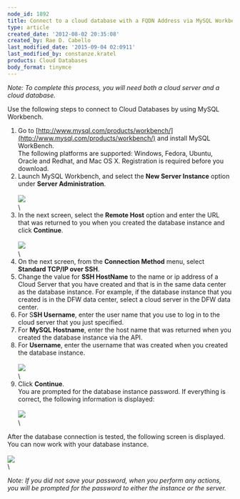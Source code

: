```yaml
---
node_id: 1892
title: Connect to a cloud database with a FQDN Address via MySQL Workbench
type: article
created_date: '2012-08-02 20:35:08'
created_by: Rae D. Cabello
last_modified_date: '2015-09-04 02:0911'
last_modified_by: constanze.kratel
products: Cloud Databases
body_format: tinymce
---
```


*Note: To complete this process, you will need both a cloud server and a
cloud database.*

Use the following steps to connect to Cloud Databases by using MySQL
Workbench.

1.  Go
    to [http://www.mysql.com/products/workbench/](http://www.mysql.com/products/workbench/)
    and install MySQL WorkBench.\
    The following platforms are supported: Windows, Fedora, Ubuntu,
    Oracle and Redhat, and Mac OS X. Registration is required before you
    download.
2.  Launch MySQL Workbench, and select the **New Server Instance**
    option under **Server Administration**.\
    \
    ![](/knowledge_center/sites/default/files/field/image/1.png)\
    \
3.  In the next screen, select the **Remote Host** option and enter the
    URL that was returned to you when you created the database instance
    and click **Continue**.\
    \
    ![](/knowledge_center/sites/default/files/field/image/2.png)\
    \
4.  On the next screen, from the **Connection Method** menu, select
    **Standard TCP/IP over SSH**.
5.  Change the value for **SSH HostName** to the name or ip address of a
    Cloud Server that you have created and that is in the same data
    center as the database instance. For example, if the database
    instance that you created is in the DFW data center, select a cloud
    server in the DFW data center.
6.  For S**SH Username**, enter the user name that you use to log in to
    the cloud server that you just specified.
7.  For **MySQL Hostname**, enter the host name that was returned when
    you created the database instance via the API.
8.  For **Username**, enter the username that was created when you
    created  the database instance.\
    \
    ![](/knowledge_center/sites/default/files/field/image/3.png)\
    \
9.  Click **Continue**. \
    You are prompted for the database instance password. If everything
    is correct, the following information is displayed:\
    \
    ![](/knowledge_center/sites/default/files/field/image/4.png)\
    \

After the database connection is tested, the following screen is
displayed. You can now work with your database instance.\
\
![](/knowledge_center/sites/default/files/field/image/5.png)\
\

*Note: If you did not save your password, when you perform any actions,
you will be prompted for the password to either the instance or the
server.*

